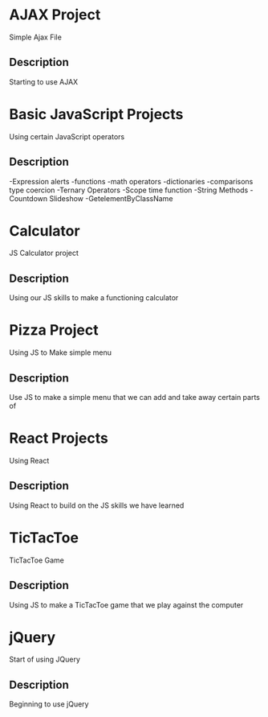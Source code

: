 # AJAX Project 

Simple Ajax File

## Description

Starting to use AJAX

# Basic JavaScript Projects 

Using certain JavaScript operators 

## Description

-Expression alerts 
-functions 
-math operators 
-dictionaries 
-comparisons type coercion 
-Ternary Operators 
-Scope time function
-String Methods 
-Countdown Slideshow 
-GetelementByClassName

# Calculator

JS Calculator project 

## Description

Using our JS skills to make a functioning calculator 

# Pizza Project 

Using JS to Make simple menu 

## Description

Use JS to make a simple menu that we can add and take away certain parts of 

# React Projects 

Using React 

## Description

Using React to build on the JS skills we have learned 

# TicTacToe

TicTacToe Game

## Description

Using JS to make a TicTacToe game that we play against the computer 

# jQuery

Start of using JQuery 

## Description

Beginning to use jQuery


